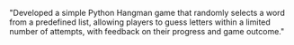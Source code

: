 "Developed a simple Python Hangman game that randomly selects a word from a predefined list, allowing players to guess letters within a limited number of attempts, with feedback on their progress and game outcome."
